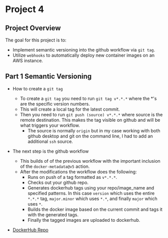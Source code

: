 # Project 4

## Project Overview

The goal for this project is to:
  - Implement semantic versioning into the github workflow via `git tag`.
  - Utilize `webhooks` to automatically deploy new container images on an AWS instance.

## Part 1 Semantic Versioning

- How to create a `git tag`
  - To create a `git tag` you need to run `git tag v*.*.*` where the *'s are the specific version numbers.
  - This will create a local tag for the latest commit. 
  - Then you need to run `git push (source) v*.*.*` where source is the remote destination. This makes the tag visible on github
    and will be what triggers your workflow.
    - The source is normally `origin` but in my case working with both github desktop and git on the command line, I had to add
      an additional `ssh` source.

- The next step is the github workflow
  - This builds of of the previous workflow with the important inclusion of the `docker-metadata@v5` action.
  - After the modifications the workflow does the following:
    - Runs on push of a tag formatted as `v*.*.*`.
    - Checks out your github repo.
    - Generates dockerhub tags using your repo/image_name and specified patterns. In this case `version` which uses the entire
      `*.*.*` tag, `major.minor` which uses `*.*`, and finally `major` which uses `*`.
    - Builds the docker image based on the current commit and tags it with the generated tags.
    - Finally the tagged images are uploaded to dockerhub.

- [DockerHub Repo](https://hub.docker.com/r/angrynerd2103/nginx-test/tags)
